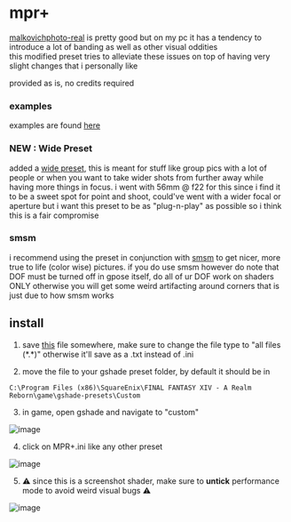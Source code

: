 # mpr+
[malkovichphoto-real](https://github.com/Mortalitas/GShade-Presets/blob/master/FFXIV/GShade/MalkovichPhoto-real.ini) is pretty good but on my pc it has a tendency to introduce a lot of banding as well as other visual oddities  
this modified preset tries to alleviate these issues on top of having very slight changes that i personally like  

provided as is, no credits required  

### examples

examples are found [here](https://github.com/neirusalwa/mpr/tree/main/examples)

### NEW : Wide Preset  

added a [wide preset](https://raw.githubusercontent.com/neirusalwa/mpr/main/MPR%2B%20Wide.ini), this is meant for stuff like group pics with a lot of people or when you want to take wider shots from further away while having more things in focus. i went with 56mm @ f22 for this since i find it to be a sweet spot for point and shoot, could've went with a wider focal or aperture but i want this preset to be as "plug-n-play" as possible so i think this is a fair compromise  

### smsm
i recommend using the preset in conjunction with [smsm](https://github.com/s-ilent/smsm-ff14) to get nicer, more true to life (color wise) pictures. if you do use smsm however do note that DOF must be turned off in gpose itself, do all of ur DOF work on shaders ONLY otherwise you will get some weird artifacting around corners that is just due to how smsm works  

## install  
  
1. save [this](https://raw.githubusercontent.com/neirusalwa/mpr/main/MPR%2B.ini) file somewhere, make sure to change the file type to "all files (\*.\*)" otherwise it'll save as a .txt instead of .ini  

2. move the file to your gshade preset folder, by default it should be in 
```
C:\Program Files (x86)\SquareEnix\FINAL FANTASY XIV - A Realm Reborn\game\gshade-presets\Custom
```
3. in game, open gshade and navigate to "custom" 
   
![image](https://user-images.githubusercontent.com/14804553/167278132-5ce4d306-14dc-43bc-9c31-2fe993b4f714.png)  
  
4. click on MPR+.ini like any other preset  
  
![image](https://user-images.githubusercontent.com/14804553/167278152-e4f599a8-d59a-4abc-a68b-3b5418210ae4.png)  
  
5. ⚠ since this is a screenshot shader, make sure to **untick** performance mode to avoid weird visual bugs ⚠  
  
![image](https://user-images.githubusercontent.com/14804553/167278173-30449bfa-bd65-4118-9ae5-25a9e6351749.png)  
  
